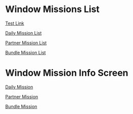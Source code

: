 <html>
    <head>
       <meta charset="utf-8">
    </head>
    <body >
       <h1>Window Missions List</h1>
       <p><a href="protoneapp://testlink">Test Link</a></p>
       <p><a href="protoneapp://openWindow?windowId=MissionsList?isDaily=1">Daily Mission List</a></p>
       <p><a href="protoneapp://openWindow?windowId=MissionsList?isPartner=1">Partner Mission List</a></p>
       <p><a href="protoneapp://openWindow?windowId=MissionsList?bundleId=2">Bundle Mission List</a></p>
       <h1>Window Mission Info Screen</h1>
       <p><a href="protoneapp://openWindow?windowId=MissionInfoScreen?isDaily=1?missionTemplateId=62">Daily Mission</a></p>
       <p><a href="protoneapp://openWindow?windowId=MissionInfoScreen?isPartner=1?missionTemplateId=230">Partner Mission</a></p>
       <p><a href="protoneapp://openWindow?windowId=MissionInfoScreen?bundleId=1?missionTemplateId=159">Bundle Mission</a></p>
    </body>
</html>

